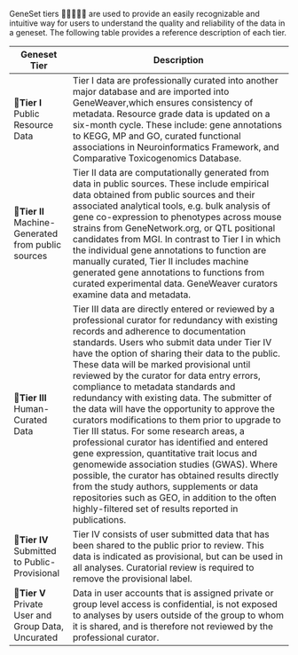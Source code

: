 
GeneSet tiers 🥇🥈🥉🎀🌼 are used to provide an easily recognizable and intuitive way 
for users to understand the quality and reliability of the data in a geneset. The 
following table provides a reference description of each tier.

| Geneset Tier                                            | Description                                                                                                                                                                                                                                                                                                                                                                                                                                                                                                                                                                                                                                                                                                                                                                                                                                                                                                                              |
|---------------------------------------------------------|------------------------------------------------------------------------------------------------------------------------------------------------------------------------------------------------------------------------------------------------------------------------------------------------------------------------------------------------------------------------------------------------------------------------------------------------------------------------------------------------------------------------------------------------------------------------------------------------------------------------------------------------------------------------------------------------------------------------------------------------------------------------------------------------------------------------------------------------------------------------------------------------------------------------------------------|
| 🥇**Tier I**<br/>Public Resource Data                   | Tier I data are professionally curated into another major database and are imported into GeneWeaver,which ensures consistency of metadata. Resource grade data is updated on a six-month cycle. These include: gene annotations to KEGG, MP and GO, curated functional associations in Neuroinformatics Framework, and Comparative Toxicogenomics Database.                                                                                                                                                                                                                                                                                                                                                                                                                                                                                                                                                                              |
| 🥈**Tier II**<br/>Machine-Generated from public sources | Tier II data are computationally generated from data in public sources. These include empirical data obtained from public sources and their associated analytical tools, e.g. bulk analysis of gene co-expression to phenotypes across mouse strains from GeneNetwork.org, or QTL positional candidates from MGI. In contrast to Tier I in which the individual gene annotations to function are manually curated, Tier II includes machine generated gene annotations to functions from curated experimental data. GeneWeaver curators examine data and metadata.                                                                                                                                                                                                                                                                                                                                                                       |
| 🥉**Tier III**<br/>Human-Curated Data                   | Tier III data are directly entered or reviewed by a professional curator for redundancy with existing records and adherence to documentation standards. Users who submit data under Tier IV have the option of sharing their data to the public. These data will be marked provisional until reviewed by the curator for data entry errors, compliance to metadata standards and redundancy with existing data. The submitter of the data will have the opportunity to approve the curators modifications to them prior to upgrade to Tier III status. For some research areas, a professional curator has identified and entered gene expression, quantitative trait locus and genomewide association studies (GWAS). Where possible, the curator has obtained results directly from the study authors, supplements or data repositories such as GEO, in addition to the often highly-filtered set of results reported in publications. |
| 🎀**Tier IV**<br/>Submitted to Public-Provisional       | Tier IV consists of user submitted data that has been shared to the public prior to review. This data is indicated as provisional, but can be used in all analyses. Curatorial review is required to remove the provisional label.                                                                                                                                                                                                                                                                                                                                                                                                                                                                                                                                                                                                                                                                                                       |
| 🌼**Tier V**<br/>Private User and Group Data, Uncurated | Data in user accounts that is assigned private or group level access is confidential, is not exposed to analyses by users outside of the group to whom it is shared, and is therefore not reviewed by the professional curator.                                                                                                                                                                                                                                                                                                                                                                                                                                                                                                                                                                                                                                                                                                          |
